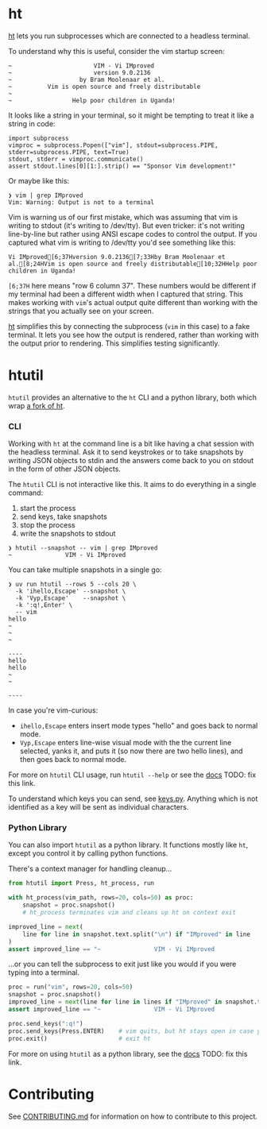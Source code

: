 # ht

[ht](https://github.com/andyk/ht) lets you run subprocesses which are connected to a headless terminal.

To understand why this is useful, consider the vim startup screen:
```
~                       VIM - Vi IMproved
~                       version 9.0.2136
~                   by Bram Moolenaar et al.
~          Vim is open source and freely distributable
~
~                 Help poor children in Uganda!
````

It looks like a string in your terminal, so it might be tempting to treat it like a string in code:

```
import subprocess
vimproc = subprocess.Popen(["vim"], stdout=subprocess.PIPE, stderr=subprocess.PIPE, text=True)
stdout, stderr = vimproc.communicate()
assert stdout.lines[0][1:].strip() == "Sponsor Vim development!"
```

Or maybe like this:

```
❯ vim | grep IMproved
Vim: Warning: Output is not to a terminal
```

Vim is warning us of our first mistake, which was assuming that vim is writing to stdout (it's writing to /dev/tty).
But even tricker: it's not writing line-by-line but rather using ANSI escape codes to control the output.
If you captured what vim is writing to /dev/tty you'd see something like this:

```
Vi IMproved[6;37Hversion 9.0.2136[7;33Hby Bram Moolenaar et al.[8;24HVim is open source and freely distributable[10;32HHelp poor children in Uganda!
```

`[6;37H` here means "row 6 column 37".
These numbers would be different if my terminal had been a different width when I captured that string.
This makes working with `vim`'s actual output quite different than working with the strings that you actually see on your screen.

[ht](https://github.com/andyk/ht) simplifies this by connecting the subprocess (`vim` in this case) to a fake terminal.
It lets you see how the output is rendered, rather than working with the output prior to rendering.
This simplifies testing significantly.

# htutil

`htutil` provides an alternative to the `ht` CLI and a python library, both which wrap [a fork of ht](https://github.com/MatrixManAtYrService/ht).


### CLI

Working with `ht` at the command line is a bit like having a chat session with the headless terminal.
Ask it to send keystrokes or to take snapshots by writing JSON objects to stdin and the answers come back to you on stdout in the form of other JSON objects.

The `htutil` CLI is not interactive like this.
It aims to do everything in a single command:

1. start the process
2. send keys, take snapshots
3. stop the process
4. write the snapshots to stdout


```
❯ htutil --snapshot -- vim | grep IMproved
~               VIM - Vi IMproved
```

You can take multiple snapshots in a single go:

```
❯ uv run htutil --rows 5 --cols 20 \
  -k 'ihello,Escape' --snapshot \
  -k 'Vyp,Escape'    --snapshot \
  -k ':q!,Enter' \
  -- vim
hello
~
~
~

----
hello
hello
~
~

----
```

In case you're vim-curious:

- `ihello,Escape` enters insert mode types "hello" and goes back to normal mode.
- `Vyp,Escape` enters line-wise visual mode with the the current line selected, yanks it, and puts it (so now there are two hello lines), and then goes back to normal mode.

For more on `htutil` CLI usage, run `htutil --help` or see the [docs]() TODO: fix this link.

To understand which keys you can send, see [keys.py](src/htutil/keys.py).
Anything which is not identified as a key will be sent as individual characters.

### Python Library

You can also import `htutil` as a python library.
It functions mostly like `ht`, except you control it by calling python functions.

There's a context manager for handling cleanup...
```python
from htutil import Press, ht_process, run

with ht_process(vim_path, rows=20, cols=50) as proc:
    snapshot = proc.snapshot()
    # ht_process terminates vim and cleans up ht on context exit

improved_line = next(
    line for line in snapshot.text.split("\n") if "IMproved" in line
)
assert improved_line == "~               VIM - Vi IMproved                 "
```

...or you can tell the subprocess to exit just like you would if you were typing into a terminal.
```python
proc = run("vim", rows=20, cols=50)
snapshot = proc.snapshot()
improved_line = next(line for line in lines if "IMproved" in snapshot.text.split('\n'))
assert improved_line == "~               VIM - Vi IMproved                 "

proc.send_keys(":q!")
proc.send_keys(Press.ENTER)    # vim quits, but ht stays open in case you want to take another snapshot
proc.exit()                    # exit ht
```

For more on using `htutil` as a python library, see the [docs]() TODO: fix this link.

# Contributing

See [CONTRIBUTING.md](CONTRIBUTING.md) for information on how to contribute to this project.
